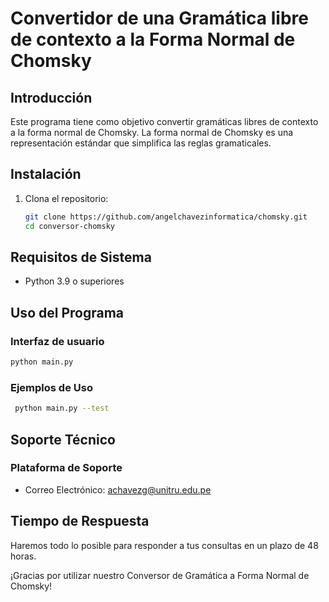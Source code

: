 # Convertidor de una Gramática libre de contexto a la Forma Normal de Chomsky

## Introducción

Este programa tiene como objetivo convertir gramáticas libres de contexto a la forma normal de Chomsky. La forma normal de Chomsky es una representación estándar que simplifica las reglas gramaticales.

## Instalación

1. Clona el repositorio:

   ```bash
   git clone https://github.com/angelchavezinformatica/chomsky.git
   cd conversor-chomsky
   ```

## Requisitos de Sistema

- Python 3.9 o superiores

## Uso del Programa
### Interfaz de usuario

   ```bash
   python main.py
   ```

### Ejemplos de Uso

  ```bash
   python main.py --test
   ```

## Soporte Técnico

### Plataforma de Soporte

- Correo Electrónico: achavezg@unitru.edu.pe

## Tiempo de Respuesta
Haremos todo lo posible para responder a tus consultas en un plazo de 48 horas.

¡Gracias por utilizar nuestro Conversor de Gramática a Forma Normal de Chomsky!
